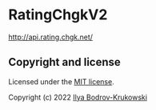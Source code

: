 # RatingChgkV2

http://api.rating.chgk.net/

## Copyright and license

Licensed under the [MIT license](./LICENSE.md).

Copyright (c) 2022 [Ilya Bodrov-Krukowski](http://bodrovis.tech)